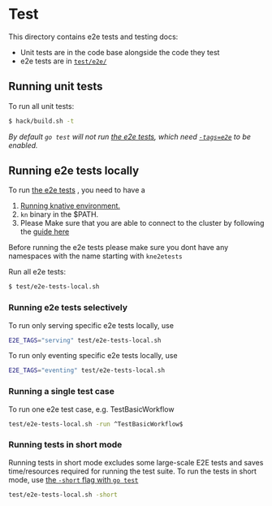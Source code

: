 # Test

This directory contains e2e tests and testing docs:

- Unit tests are in the code base alongside the code they test
- e2e tests are in [`test/e2e/`](./e2e)

## Running unit tests

To run all unit tests:

```bash
$ hack/build.sh -t
```

_By default `go test` will not run [the e2e tests](#running-e2e-tests-locally),
which need [`-tags=e2e`](#running-end-to-end-tests) to be enabled._

## Running e2e tests locally

To run [the e2e tests](./e2e) , you need to have a

1. [Running knative environment.](../docs/DEVELOPMENT.md#create-a-cluster)
2. `kn` binary in the $PATH.
3. Please Make sure that you are able to connect to the cluster by following the [guide here](./../docs#connecting-to-your-cluster)

Before running the e2e tests please make sure you dont have any namespaces with the name starting with `kne2etests`

Run all e2e tests:

```bash
$ test/e2e-tests-local.sh
```

### Running e2e tests selectively

To run only serving specific e2e tests locally, use

```bash
E2E_TAGS="serving" test/e2e-tests-local.sh
```

To run only eventing specific e2e tests locally, use

```bash
E2E_TAGS="eventing" test/e2e-tests-local.sh
```

### Running a single test case

To run one e2e test case, e.g. TestBasicWorkflow

```bash
test/e2e-tests-local.sh -run ^TestBasicWorkflow$
```

### Running tests in short mode

Running tests in short mode excludes some large-scale E2E tests and saves
time/resources required for running the test suite. To run the tests in short
mode, use
[the `-short` flag with `go test`](https://golang.org/cmd/go/#hdr-Testing_flags)

```bash
test/e2e-tests-local.sh -short
```
